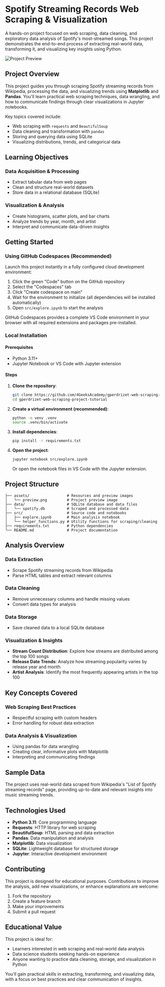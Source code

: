 # Spotify Streaming Records Web Scraping & Visualization

A hands-on project focused on web scraping, data cleaning, and exploratory data analysis of Spotify's most-streamed songs. This project demonstrates the end-to-end process of extracting real-world data, transforming it, and visualizing key insights using Python.

![Project Preview](assets/preview.png)

## Project Overview

This project guides you through scraping Spotify streaming records from Wikipedia, processing the data, and visualizing trends using **Matplotlib** and **Pandas**. You'll learn practical web scraping techniques, data wrangling, and how to communicate findings through clear visualizations in Jupyter notebooks.

Key topics covered include:

- Web scraping with `requests` and `BeautifulSoup`
- Data cleaning and transformation with `pandas`
- Storing and querying data using SQLite
- Visualizing distributions, trends, and categorical data

## Learning Objectives

### Data Acquisition & Processing
- Extract tabular data from web pages
- Clean and structure real-world datasets
- Store data in a relational database (SQLite)

### Visualization & Analysis
- Create histograms, scatter plots, and bar charts
- Analyze trends by year, month, and artist
- Interpret and communicate data-driven insights

## Getting Started

### Using GitHub Codespaces (Recommended)

Launch this project instantly in a fully configured cloud development environment:

1. Click the green "Code" button on the GitHub repository
2. Select the "Codespaces" tab
3. Click "Create codespace on main"
4. Wait for the environment to initialize (all dependencies will be installed automatically)
5. Open `src/explore.ipynb` to start the analysis

GitHub Codespaces provides a complete VS Code environment in your browser with all required extensions and packages pre-installed.

### Local Installation

#### Prerequisites

- Python 3.11+
- Jupyter Notebook or VS Code with Jupyter extension

#### Steps

1. **Clone the repository**:
   ```bash
   git clone https://github.com/4GeeksAcademy/gperdrizet-web-scraping-project-tutorial.git
   cd gperdrizet-web-scraping-project-tutorial
   ```

2. **Create a virtual environment (recommended)**:
   ```bash
   python -m venv .venv
   source .venv/bin/activate
   ```

3. **Install dependencies**:
   ```bash
   pip install -r requirements.txt
   ```

4. **Open the project**:
   ```bash
   jupyter notebook src/explore.ipynb
   ```
   Or open the notebook files in VS Code with the Jupyter extension.

## Project Structure

```
├── assets/                 # Resources and preview images
│   └── preview.png         # Project preview image
├── data/                   # SQLite database and data files
│   └── spotify.db          # Scraped and processed data
├── src/                    # Source code and notebooks
│   ├── explore.ipynb       # Main analysis notebook
│   └── helper_functions.py # Utility functions for scraping/cleaning
├── requirements.txt        # Python dependencies
└── README.md               # Project documentation
```

## Analysis Overview

### Data Extraction
- Scrape Spotify streaming records from Wikipedia
- Parse HTML tables and extract relevant columns

### Data Cleaning
- Remove unnecessary columns and handle missing values
- Convert data types for analysis

### Data Storage
- Save cleaned data to a local SQLite database

### Visualization & Insights
- **Stream Count Distribution**: Explore how streams are distributed among the top 100 songs
- **Release Date Trends**: Analyze how streaming popularity varies by release year and month
- **Artist Analysis**: Identify the most frequently appearing artists in the top 100

## Key Concepts Covered

### Web Scraping Best Practices
- Respectful scraping with custom headers
- Error handling for robust data extraction

### Data Analysis & Visualization
- Using pandas for data wrangling
- Creating clear, informative plots with Matplotlib
- Interpreting and communicating findings

## Sample Data

The project uses real-world data scraped from Wikipedia's "List of Spotify streaming records" page, providing up-to-date and relevant insights into music streaming trends.

## Technologies Used

- **Python 3.11**: Core programming language
- **Requests**: HTTP library for web scraping
- **BeautifulSoup**: HTML parsing and data extraction
- **Pandas**: Data manipulation and analysis
- **Matplotlib**: Data visualization
- **SQLite**: Lightweight database for structured storage
- **Jupyter**: Interactive development environment

## Contributing

This project is designed for educational purposes. Contributions to improve the analysis, add new visualizations, or enhance explanations are welcome:

1. Fork the repository
2. Create a feature branch
3. Make your improvements
4. Submit a pull request

## Educational Value

This project is ideal for:
- Learners interested in web scraping and real-world data analysis
- Data science students seeking hands-on experience
- Anyone wanting to practice data cleaning, storage, and visualization in Python

You'll gain practical skills in extracting, transforming, and visualizing data, with a focus on best practices and clear communication of insights.

